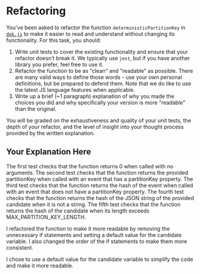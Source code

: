 # Refactoring

You've been asked to refactor the function `deterministicPartitionKey` in [`dpk.js`](dpk.js) to make it easier to read and understand without changing its functionality. For this task, you should:

1. Write unit tests to cover the existing functionality and ensure that your refactor doesn't break it. We typically use `jest`, but if you have another library you prefer, feel free to use it.
2. Refactor the function to be as "clean" and "readable" as possible. There are many valid ways to define those words - use your own personal definitions, but be prepared to defend them. Note that we do like to use the latest JS language features when applicable.
3. Write up a brief (~1 paragraph) explanation of why you made the choices you did and why specifically your version is more "readable" than the original.

You will be graded on the exhaustiveness and quality of your unit tests, the depth of your refactor, and the level of insight into your thought process provided by the written explanation.

## Your Explanation Here

The first test checks that the function returns 0 when called with no arguments. The second test checks that the function returns the provided partitionKey when called with an event that has a partitionKey property. The third test checks that the function returns the hash of the event when called with an event that does not have a partitionKey property. The fourth test checks that the function returns the hash of the JSON string of the provided candidate when it is not a string. The fifth test checks that the function returns the hash of the candidate when its length exceeds MAX_PARTITION_KEY_LENGTH.

I refactored the function to make it more readable by removing the unnecessary if statements and setting a default value for the candidate variable. I also changed the order of the if statements to make them more consistent.

I chose to use a default value for the candidate variable to simplify the code and make it more readable.